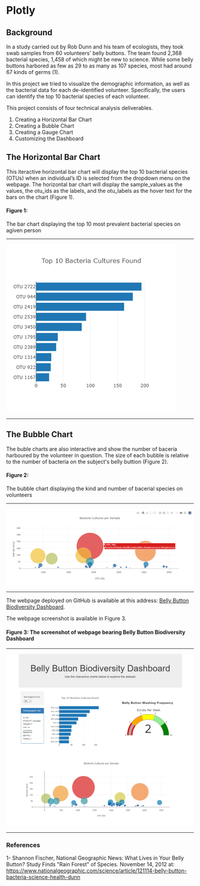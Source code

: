 # Plotly 


## Background
In a study carried out by Rob Dunn and his team of ecologists, they took swab samples from 60 volunteers' belly buttons. The team found 2,368 bacterial species, 1,458 of which might be new to science. While some belly buttons harbored as few as 29 to as many as 107 species, most had around 67 kinds of germs (1).  

In this project we tried to visualize the demographic information, as well as the bacterial data for each de-identified volunteer. Specifically, the users can  identify the top 10 bacterial species of each volunteer.


This project consists of four technical analysis deliverables. 

  1. Creating a Horizontal Bar Chart
  2. Creating a Bubble Chart
  3. Creating a Gauge Chart
  4. Customizing the Dashboard

## The Horizontal Bar Chart
This iteractive horizontal bar chart will display the top 10 bacterial species (OTUs) when an individual’s ID is selected from the dropdown menu on the webpage. The horizontal bar chart will display the sample_values as the values, the otu_ids as the labels, and the otu_labels as the hover text for the bars on the chart (Figure 1).

#### Figure 1: 
The bar chart displaying the top 10 most prevalent bacterial species on agiven person

-----------------

![bar-chart.png](https://github.com/BHashemi2021/Plotly/blob/main/Resources/Images/bar-chart.png)

-----------------

## The Bubble Chart

The buble charts are also interactive and show the number of baceria harboured by the volunteer in question. The size of each bubble is relative to the number of bacteria on the subject's belly buttion (Figure 2).


#### Figure 2: 
The bubble chart displaying the kind and number of bacerial species on volunteers

-----------------

![bubble-chart.png](https://github.com/BHashemi2021/Plotly/blob/main/Resources/Images/bubble-chart.png)

-----------------

The webpage deployed on GitHub is available at this address: [Belly Button Biodiversity Dashboard](https://bhashemi2021.github.io/Plotly). 

The webpage screenshot is available in Figure 3.



#### Figure 3: The screenshot of webpage bearing Belly Button Biodiversity Dashboard


------------------

![full-screen.png](https://github.com/BHashemi2021/Plotly/blob/main/Resources/Images/full-screen.png)

----------------



### References

1- Shannon Fischer, National Geographic News: What Lives in Your Belly Button? Study Finds "Rain Forest" of Species. November 14, 2012 at: https://www.nationalgeographic.com/science/article/121114-belly-button-bacteria-science-health-dunn

